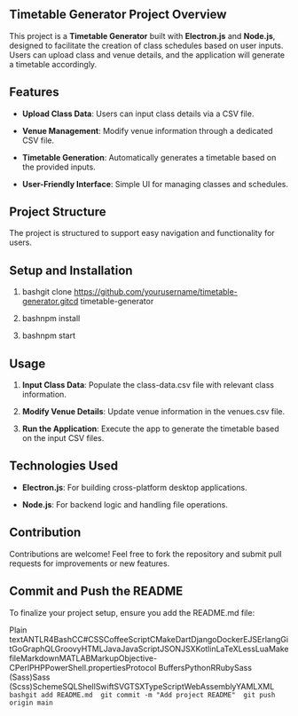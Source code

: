 Timetable Generator Project Overview
------------------------------------

This project is a **Timetable Generator** built with **Electron.js** and **Node.js**, designed to facilitate the creation of class schedules based on user inputs. Users can upload class and venue details, and the application will generate a timetable accordingly.

Features
--------

*   **Upload Class Data**: Users can input class details via a CSV file.
    
*   **Venue Management**: Modify venue information through a dedicated CSV file.
    
*   **Timetable Generation**: Automatically generates a timetable based on the provided inputs.
    
*   **User-Friendly Interface**: Simple UI for managing classes and schedules.
    

Project Structure
-----------------

The project is structured to support easy navigation and functionality for users.

Setup and Installation
----------------------

1.  bashgit clone https://github.com/yourusername/timetable-generator.gitcd timetable-generator
    
2.  bashnpm install
    
3.  bashnpm start
    

Usage
-----

1.  **Input Class Data**: Populate the class-data.csv file with relevant class information.
    
2.  **Modify Venue Details**: Update venue information in the venues.csv file.
    
3.  **Run the Application**: Execute the app to generate the timetable based on the input CSV files.
    

Technologies Used
-----------------

*   **Electron.js**: For building cross-platform desktop applications.
    
*   **Node.js**: For backend logic and handling file operations.
    

Contribution
------------

Contributions are welcome! Feel free to fork the repository and submit pull requests for improvements or new features.

Commit and Push the README
--------------------------

To finalize your project setup, ensure you add the README.md file:

Plain textANTLR4BashCC#CSSCoffeeScriptCMakeDartDjangoDockerEJSErlangGitGoGraphQLGroovyHTMLJavaJavaScriptJSONJSXKotlinLaTeXLessLuaMakefileMarkdownMATLABMarkupObjective-CPerlPHPPowerShell.propertiesProtocol BuffersPythonRRubySass (Sass)Sass (Scss)SchemeSQLShellSwiftSVGTSXTypeScriptWebAssemblyYAMLXML`   bashgit add README.md  git commit -m "Add project README"  git push origin main   `

